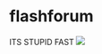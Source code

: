 flashforum
==========

ITS STUPID FAST 
![](http://cdn1-www.wrestlezone.com/assets/uploads/2009/03/file_197057_0_mrt1.jpg)
